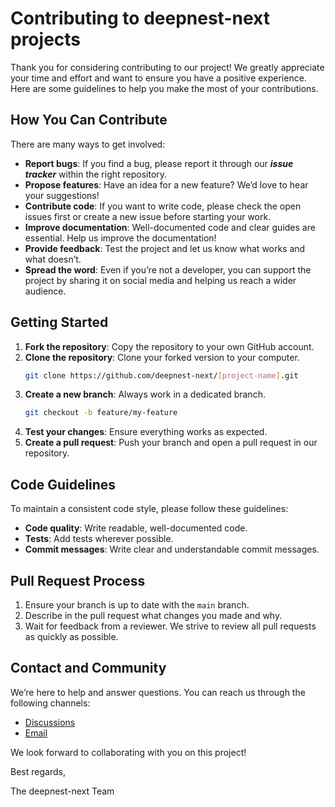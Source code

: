 # Contributing to deepnest-next projects

Thank you for considering contributing to our project! We greatly appreciate your time and effort and want to ensure you have a positive experience. Here are some guidelines to help you make the most of your contributions.

## How You Can Contribute

There are many ways to get involved:

- **Report bugs**: If you find a bug, please report it through our _**issue tracker**_ within the right repository.
- **Propose features**: Have an idea for a new feature? We’d love to hear your suggestions!
- **Contribute code**: If you want to write code, please check the open issues first or create a new issue before starting your work.
- **Improve documentation**: Well-documented code and clear guides are essential. Help us improve the documentation!
- **Provide feedback**: Test the project and let us know what works and what doesn’t.
- **Spread the word**: Even if you’re not a developer, you can support the project by sharing it on social media and helping us reach a wider audience.

## Getting Started

1. **Fork the repository**: Copy the repository to your own GitHub account.
2. **Clone the repository**: Clone your forked version to your computer.
   ```bash
   git clone https://github.com/deepnest-next/[project-name].git
   ```
3. **Create a new branch**: Always work in a dedicated branch.
   ```bash
   git checkout -b feature/my-feature
   ```
4. **Test your changes**: Ensure everything works as expected.
5. **Create a pull request**: Push your branch and open a pull request in our repository.

## Code Guidelines

To maintain a consistent code style, please follow these guidelines:

- **Code quality**: Write readable, well-documented code.
- **Tests**: Add tests wherever possible.
- **Commit messages**: Write clear and understandable commit messages.

## Pull Request Process

1. Ensure your branch is up to date with the `main` branch.
2. Describe in the pull request what changes you made and why.
3. Wait for feedback from a reviewer. We strive to review all pull requests as quickly as possible.

## Contact and Community

We’re here to help and answer questions. You can reach us through the following channels:

- [Discussions](https://github.com/deepnest-next/deepnest/discussions)
- [Email](mailto:stuff@deepnest.net)

We look forward to collaborating with you on this project!

Best regards,

The deepnest-next Team

